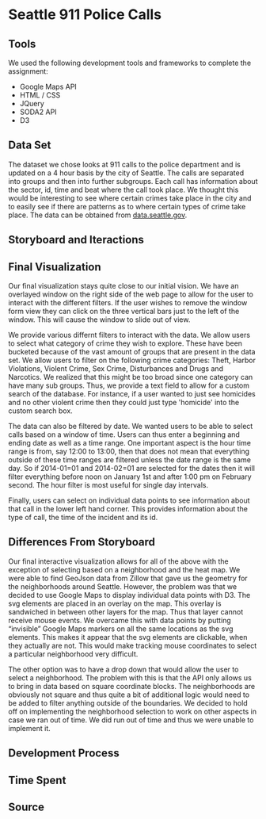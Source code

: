 Seattle 911 Police Calls 
====================
Tools
--------------------
We used the following development tools and frameworks to complete the assignment:
- Google Maps API
- HTML / CSS
- JQuery
- SODA2 API
- D3

Data Set
--------------------
The dataset we chose looks at 911 calls to the police department and is updated on a 4 hour basis by the city of Seattle. The calls are separated into groups and then into further subgroups.  Each call has information about the sector, id, time and beat where the call took place.  We thought this would be interesting to see where certain crimes take place in the city and to easily see if there are patterns as to where certain types of crime take place. The data can be obtained from <a href="https://data.seattle.gov/Public-Safety/Seattle-Police-Department-911-Incident-Response/3k2p-39jp">data.seattle.gov</a>.

Storyboard and Iteractions
--------------------

Final Visualization
--------------------
Our final visualization stays quite close to our initial vision.  We have an overlayed window on the right side of the web page to allow for the user to interact with the different filters. If the user wishes to remove the window form view they can click on the three vertical bars just to the left of the window.  This will cause the window to slide out of view.  

We provide various differnt filters to interact with the data.  We allow users to select what category of crime they wish to explore.  These have been bucketed because of the vast amount of groups that are present in the data set.  We allow users to filter on the following crime categories: Theft, Harbor Violations, Violent Crime, Sex Crime, Disturbances and Drugs and Narcotics.  We realized that this might be too broad since one category can have many sub groups.  Thus, we provide a text field to allow for a custom search of the database.  For instance, if a user wanted to just see homicides and no other violent crime then they could just type 'homicide' into the custom search box. 

The data can also be filtered by date.  We wanted users to be able to select calls based on a window of time.  Users can thus enter a beginning and ending date as well as a time range.  One important aspect is the hour time range is from, say 12:00 to 13:00, then that does not mean that everything outside of these time ranges are filtered unless the date range is the same day.  So if 2014-01=01 and 2014-02=01 are selected for the dates then it will filter everything before noon on January 1st and after 1:00 pm on February second.  The hour filter is most useful for single day intervals. 

Finally, users can select on individual data points to see information about that call in the lower left hand corner.  This provides information about the type of call, the time of the incident and its id. 

Differences From Storyboard
--------------------

Our final interactive visualization allows for all of the above with the exception of selecting based on a neighborhood and the heat map.  We were able to find GeoJson data from Zillow that gave us the geometry for the neighborhoods around Seattle. However, the problem was that we decided to use Google Maps to display individual data points with D3.  The svg elements are placed in an overlay on the map.  This overlay is sandwiched in between other layers for the map.  Thus that layer cannot receive mouse events.  We overcame this with data points by putting “invisible” Google Maps markers on all the same locations as the svg elements.  This makes it appear that the svg elements are clickable, when they actually are not.  This would make tracking mouse coordinates to select a particular neighborhood very difficult.  

The other option was to have a drop down that would allow the user to select a neighborhood.  The problem with this is that the API only allows us to bring in data based on square coordinate blocks.  The neighborhoods are obviously not square and thus quite a bit of additional logic would need to be added to filter anything outside of the boundaries.  We decided to hold off on implementing the neighborhood selection to work on other aspects in case we ran out of time.  We did run out of time and thus we were unable to implement it. 

Development Process
--------------------

Time Spent
--------------------

Source
--------------------

